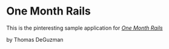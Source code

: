 # One Month Rails

This is the pinteresting sample application for
[*One Month Rails*](http://onemonthrails.com)

by Thomas DeGuzman